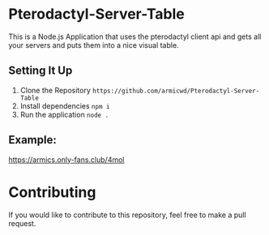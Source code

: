 # Pterodactyl-Server-Table

This is a Node.js Application that uses the pterodactyl client api and gets all your servers and puts them into a nice visual table.

## Setting It Up
1. Clone the Repository `https://github.com/armicwd/Pterodactyl-Server-Table`
2. Install dependencies `npm i`
3. Run the application `node .`

## Example: 
https://armics.only-fans.club/4mol

# Contributing
If you would like to contribute to this repository, feel free to make a pull request.
